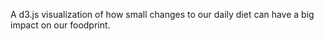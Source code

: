 A d3.js visualization of how small changes to our daily diet can have a big impact on our foodprint.
